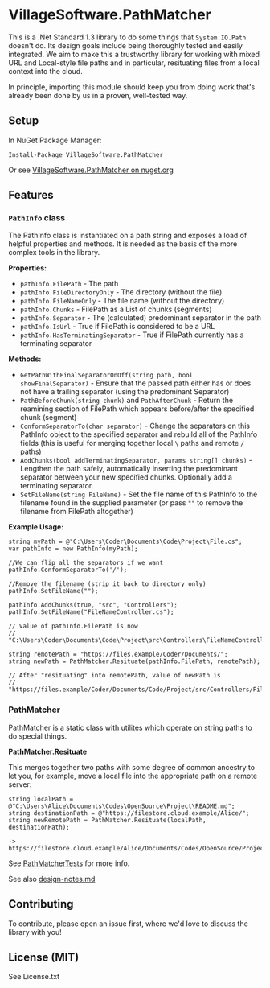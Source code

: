 # VillageSoftware.PathMatcher

This is a .Net Standard 1.3 library to do some things that `System.IO.Path` doesn't do. Its design goals include being thoroughly tested and easily integrated. We aim to make this a trustworthy library for working with mixed URL and Local-style file paths and in particular, resituating files from a local context into the cloud.

In principle, importing this module should keep you from doing work that's already been done by us in a proven, well-tested way.

## Setup

In NuGet Package Manager:

	Install-Package VillageSoftware.PathMatcher
	
Or see [VillageSoftware.PathMatcher on nuget.org][nuget]

[nuget]: https://www.nuget.org/packages/VillageSoftware.PathMatcher/

## Features

### `PathInfo` class

The PathInfo class is instantiated on a path string and exposes a load of helpful properties and methods. It is needed as the basis of the more complex tools in the library.

**Properties:**

 * `pathInfo.FilePath` - The path
 * `pathInfo.FileDirectoryOnly` - The directory (without the file)
 * `pathInfo.FileNameOnly` - The file name (without the directory)
 * `pathInfo.Chunks` - FilePath as a List of chunks (segments)
 * `pathInfo.Separator` - The (calculated) predominant separator in the path
 * `pathInfo.IsUrl` - True if FilePath is considered to be a URL
 * `pathInfo.HasTerminatingSeparator` - True if FilePath currently has a terminating separator
 
**Methods:**

 * `GetPathWithFinalSeparatorOnOff(string path, bool showFinalSeparator)` - Ensure that the passed path either has or does not have a trailing separator (using the predominant Separator)
 * `PathBeforeChunk(string chunk)` and `PathAfterChunk` - Return the reamining section of FilePath which appears before/after the specified chunk (segment)
 * `ConformSeparatorTo(char separator)` - Change the separators on this PathInfo object to the specified separator and rebuild all of the PathInfo fields (this is useful for merging together local `\` paths and remote `/` paths)
 * `AddChunks(bool addTerminatingSeparator, params string[] chunks)` - Lengthen the path safely, automatically inserting the predominant separator between your new specified chunks. Optionally add a terminating separator.
 * `SetFileName(string FileName)` - Set the file name of this PathInfo to the filename found in the supplied parameter (or pass `""` to remove the filename from FilePath altogether)
  
**Example Usage:**

	string myPath = @"C:\Users\Coder\Documents\Code\Project\File.cs";
	var pathInfo = new PathInfo(myPath);
	
	//We can flip all the separators if we want
	pathInfo.ConformSeparatorTo('/');

	//Remove the filename (strip it back to directory only)
	pathInfo.SetFileName("");

	pathInfo.AddChunks(true, "src", "Controllers");
	pathInfo.SetFileName("FileNameController.cs");

	// Value of pathInfo.FilePath is now 
	// "C:\Users\Coder\Documents\Code\Project\src\Controllers\FileNameController.cs"

	string remotePath = "https://files.example/Coder/Documents/";
	string newPath = PathMatcher.Resituate(pathInfo.FilePath, remotePath);

	// After "resituating" into remotePath, value of newPath is
	// "https://files.example/Coder/Documents/Code/Project/src/Controllers/FileNameController.cs";

### PathMatcher

PathMatcher is a static class with utilites which operate on string paths to do special things.

**PathMatcher.Resituate**

This merges together two paths with some degree of common ancestry to let you, for example, move a local file into the appropriate path on a remote server:

	string localPath = @"C:\Users\Alice\Documents\Codes\OpenSource\Project\README.md";
	string destinationPath = @"https://filestore.cloud.example/Alice/";
	string newRemotePath = PathMatcher.Resituate(localPath, destinationPath);
	
	-> https://filestore.cloud.example/Alice/Documents/Codes/OpenSource/Project/README.md

See [PathMatcherTests][tests] for more info.	

See also [design-notes.md](/design-notes.md)

[tests]: /VillageSoftware.PathMatcher/VillageSoftware.PathMatcher.Tests/PathMatcherTests.cs

## Contributing

To contribute, please open an issue first, where we'd love to discuss the library with you!

## License (MIT)

See License.txt
